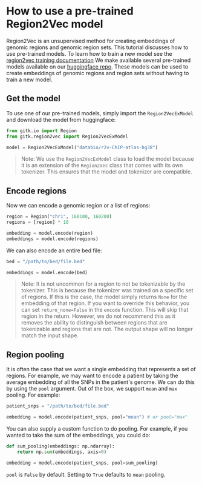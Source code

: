 # How to use a pre-trained Region2Vec model
Region2Vec is an unsupervised method for creating embeddings of genomic regions and genomic region sets. This tutorial discusses how to use pre-trained models. To learn how to train a new model see the [region2vec training documentation](./train-region2vec.md) We make available several pre-trained models available on our [huggingface repo](https://huggingface.co/databio). These models can be used to create embeddings of genomic regions and region sets without having to train a new model.

## Get the model
To use one of our pre-trained models, simply import the `Region2VecExModel` and download the model from huggingface:

```python
from gitk.io import Region
from gitk.region2vec import Region2VecExModel

model = Region2VecExModel("databio/r2v-ChIP-atlas-hg38")
```

> Note: We use the `Region2VecExModel` class to load the model because it is an extension of the `Region2Vec` class that comes with its own tokenizer. This ensures that the model and tokenizer are compatible.

## Encode regions
Now we can encode a genomic region or a list of regions:

```python
region = Region("chr1", 160100, 160200)
regions = [region] * 10

embedding = model.encode(region)
embeddings = model.encode(regions)
```

We can also encode an entire bed file:

```python
bed = "/path/to/bed/file.bed"

embeddings = model.encode(bed)
```

> Note: It is not uncommon for a region to not be tokenizable by the tokenizer. This is because the tokenizer was trained on a specific set of regions. If this is the case, the model simply returns `None` for the embedding of that region. If you want to override this behavior, you can set `return_none=False` in the `encode` function. This will skip that region in the return. However, we do not recommend this as it removes the ability to distinguish between regions that are tokenizable and regions that are not. The output shape will no longer match the input shape.

## Region pooling
It is often the case that we want a single embedding that represents a set of regions. For example, we may want to encode a patient by taking the average embedding of all the SNPs in the patient's genome. We can do this by using the `pool` argument. Out of the box, we support `mean` and `max` pooling. For example:

```python
patient_snps = "/path/to/bed/file.bed"

embedding = model.encode(patient_snps, pool="mean") # or pool="max"
```

You can also supply a custom function to do pooling. For example, if you wanted to take the sum of the embeddings, you could do:

```python
def sum_pooling(embeddings: np.ndarray):
    return np.sum(embeddings, axis=0)

embedding = model.encode(patient_snps, pool=sum_pooling)
```

`pool` is `False` by default. Setting to `True` defaults to `mean` pooling.
